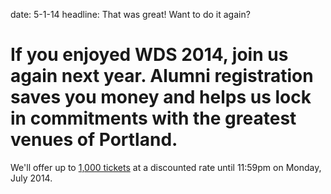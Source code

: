 date: 5-1-14
headline: That was great! Want to do it again?

# If you enjoyed WDS 2014, join us again next year. Alumni registration saves you money and helps us lock in commitments with the greatest venues of Portland.  

We'll offer up to <a href="http://wds2015.eventbrite.com">1,000 tickets</a> at a discounted rate until 11:59pm on Monday, July 2014.

